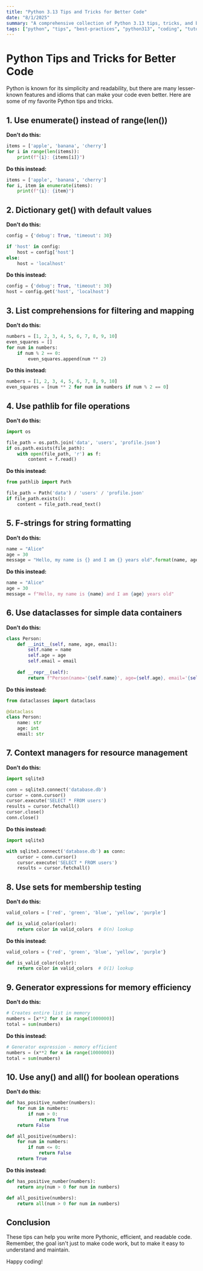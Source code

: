 ```yaml
---
title: "Python 3.13 Tips and Tricks for Better Code"
date: "8/1/2025"
summary: "A comprehensive collection of Python 3.13 tips, tricks, and best practices to write more efficient, readable, and Pythonic code for modern applications."
tags: ["python", "tips", "best-practices", "python313", "coding", "tutorial"]
---
```


# Python Tips and Tricks for Better Code

Python is known for its simplicity and readability, but there are many lesser-known features and idioms that can make your code even better. Here are some of my favorite Python tips and tricks.

## 1. Use enumerate() instead of range(len())

**Don't do this:**
```python
items = ['apple', 'banana', 'cherry']
for i in range(len(items)):
    print(f"{i}: {items[i]}")
```

**Do this instead:**
```python
items = ['apple', 'banana', 'cherry']
for i, item in enumerate(items):
    print(f"{i}: {item}")
```

## 2. Dictionary get() with default values

**Don't do this:**
```python
config = {'debug': True, 'timeout': 30}

if 'host' in config:
    host = config['host']
else:
    host = 'localhost'
```

**Do this instead:**
```python
config = {'debug': True, 'timeout': 30}
host = config.get('host', 'localhost')
```

## 3. List comprehensions for filtering and mapping

**Don't do this:**
```python
numbers = [1, 2, 3, 4, 5, 6, 7, 8, 9, 10]
even_squares = []
for num in numbers:
    if num % 2 == 0:
        even_squares.append(num ** 2)
```

**Do this instead:**
```python
numbers = [1, 2, 3, 4, 5, 6, 7, 8, 9, 10]
even_squares = [num ** 2 for num in numbers if num % 2 == 0]
```

## 4. Use pathlib for file operations

**Don't do this:**
```python
import os

file_path = os.path.join('data', 'users', 'profile.json')
if os.path.exists(file_path):
    with open(file_path, 'r') as f:
        content = f.read()
```

**Do this instead:**
```python
from pathlib import Path

file_path = Path('data') / 'users' / 'profile.json'
if file_path.exists():
    content = file_path.read_text()
```

## 5. F-strings for string formatting

**Don't do this:**
```python
name = "Alice"
age = 30
message = "Hello, my name is {} and I am {} years old".format(name, age)
```

**Do this instead:**
```python
name = "Alice"
age = 30
message = f"Hello, my name is {name} and I am {age} years old"
```

## 6. Use dataclasses for simple data containers

**Don't do this:**
```python
class Person:
    def __init__(self, name, age, email):
        self.name = name
        self.age = age
        self.email = email
    
    def __repr__(self):
        return f"Person(name='{self.name}', age={self.age}, email='{self.email}')"
```

**Do this instead:**
```python
from dataclasses import dataclass

@dataclass
class Person:
    name: str
    age: int
    email: str
```

## 7. Context managers for resource management

**Don't do this:**
```python
import sqlite3

conn = sqlite3.connect('database.db')
cursor = conn.cursor()
cursor.execute('SELECT * FROM users')
results = cursor.fetchall()
cursor.close()
conn.close()
```

**Do this instead:**
```python
import sqlite3

with sqlite3.connect('database.db') as conn:
    cursor = conn.cursor()
    cursor.execute('SELECT * FROM users')
    results = cursor.fetchall()
```

## 8. Use sets for membership testing

**Don't do this:**
```python
valid_colors = ['red', 'green', 'blue', 'yellow', 'purple']

def is_valid_color(color):
    return color in valid_colors  # O(n) lookup
```

**Do this instead:**
```python
valid_colors = {'red', 'green', 'blue', 'yellow', 'purple'}

def is_valid_color(color):
    return color in valid_colors  # O(1) lookup
```

## 9. Generator expressions for memory efficiency

**Don't do this:**
```python
# Creates entire list in memory
numbers = [x**2 for x in range(1000000)]
total = sum(numbers)
```

**Do this instead:**
```python
# Generator expression - memory efficient
numbers = (x**2 for x in range(1000000))
total = sum(numbers)
```

## 10. Use any() and all() for boolean operations

**Don't do this:**
```python
def has_positive_number(numbers):
    for num in numbers:
        if num > 0:
            return True
    return False

def all_positive(numbers):
    for num in numbers:
        if num <= 0:
            return False
    return True
```

**Do this instead:**
```python
def has_positive_number(numbers):
    return any(num > 0 for num in numbers)

def all_positive(numbers):
    return all(num > 0 for num in numbers)
```

## Conclusion

These tips can help you write more Pythonic, efficient, and readable code. Remember, the goal isn't just to make code work, but to make it easy to understand and maintain.

Happy coding!